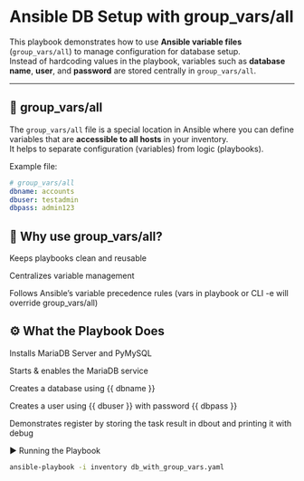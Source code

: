 # Ansible DB Setup with group_vars/all

This playbook demonstrates how to use **Ansible variable files** (`group_vars/all`) to manage configuration for database setup.  
Instead of hardcoding values in the playbook, variables such as **database name**, **user**, and **password** are stored centrally in `group_vars/all`.

---

## 📂 group_vars/all

The `group_vars/all` file is a special location in Ansible where you can define variables that are **accessible to all hosts** in your inventory.  
It helps to separate configuration (variables) from logic (playbooks).

Example file:

```yaml
# group_vars/all
dbname: accounts
dbuser: testadmin
dbpass: admin123
```

## 🔑 Why use group_vars/all?

Keeps playbooks clean and reusable

Centralizes variable management

Follows Ansible’s variable precedence rules
(vars in playbook or CLI -e will override group_vars/all)

## ⚙️ What the Playbook Does

Installs MariaDB Server and PyMySQL

Starts & enables the MariaDB service

Creates a database using {{ dbname }}

Creates a user using {{ dbuser }} with password {{ dbpass }}

Demonstrates register by storing the task result in dbout and printing it with debug

▶️ Running the Playbook

```bash
ansible-playbook -i inventory db_with_group_vars.yaml
```
